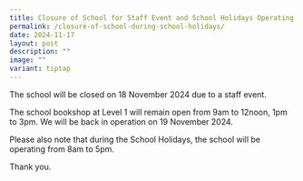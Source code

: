```yaml
---
title: Closure of School for Staff Event and School Holidays Operating Hours
permalink: /closure-of-school-during-school-holidays/
date: 2024-11-17
layout: post
description: ""
image: ""
variant: tiptap
---
```

<p>The school will be closed on 18 November 2024 due to a staff event.</p>
<p>The school bookshop at Level 1 will remain open from 9am to 12noon, 1pm
to 3pm. We will be back in operation on 19 November 2024.</p>
<p>Please also note that during the School Holidays, the school will be operating
from 8am to 5pm.</p>
<p>Thank you.</p>